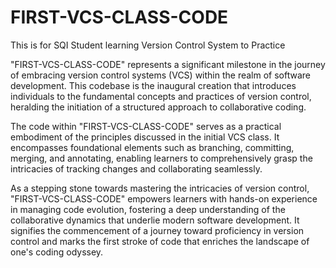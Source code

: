 # FIRST-VCS-CLASS-CODE
This is for SQI Student learning Version Control System to Practice


"FIRST-VCS-CLASS-CODE" represents a significant milestone in the journey of embracing version control systems (VCS) within the realm of software development. This codebase is the inaugural creation that introduces individuals to the fundamental concepts and practices of version control, heralding the initiation of a structured approach to collaborative coding.

The code within "FIRST-VCS-CLASS-CODE" serves as a practical embodiment of the principles discussed in the initial VCS class. It encompasses foundational elements such as branching, committing, merging, and annotating, enabling learners to comprehensively grasp the intricacies of tracking changes and collaborating seamlessly.

As a stepping stone towards mastering the intricacies of version control, "FIRST-VCS-CLASS-CODE" empowers learners with hands-on experience in managing code evolution, fostering a deep understanding of the collaborative dynamics that underlie modern software development. It signifies the commencement of a journey toward proficiency in version control and marks the first stroke of code that enriches the landscape of one's coding odyssey.
